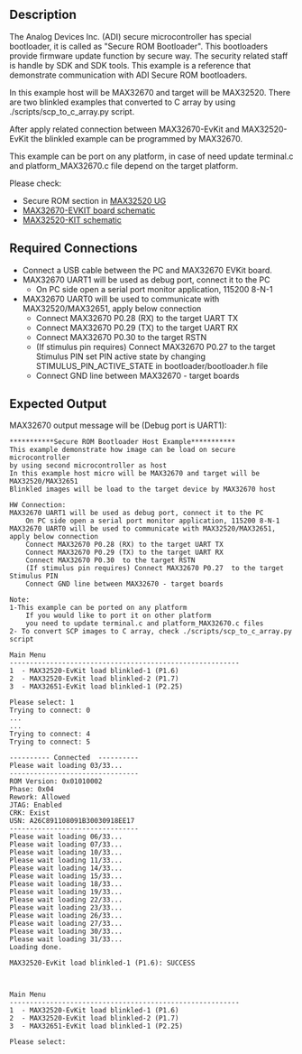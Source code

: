 ## Description

The Analog Devices Inc. (ADI) secure microcontroller has special bootloader, it is called as "Secure ROM Bootloader".
This bootloaders provide firmware update function by secure way. The security related staff is handle by SDK and SDK tools.
This example is a reference that demonstrate communication with ADI Secure ROM bootloaders.

In this example host will be MAX32670 and target will be MAX32520. 
There are two blinkled examples that converted to C array by using ./scripts/scp_to_c_array.py script.

After apply related connection between MAX32670-EvKit and MAX32520-EvKit the blinkled example can be programmed by MAX32670.

This example can be port on any platform, in case of need update terminal.c and platform_MAX32670.c file
depend on the target platform.

Please check:
- Secure ROM section in [MAX32520 UG](https://www.analog.com/media/en/technical-documentation/user-guides/max32520-users-guide.pdf)
- [MAX32670-EVKIT board schematic](https://www.analog.com/media/en/technical-documentation/data-sheets/MAX32670EVKIT.pdf)
- [MAX32520-KIT schematic](https://www.analog.com/media/en/technical-documentation/data-sheets/MAX32520-KIT.pdf)

## Required Connections

- Connect a USB cable between the PC and MAX32670 EVKit board.
- MAX32670 UART1 will be used as debug port, connect it to the PC
     - On PC side open a serial port monitor application, 115200 8-N-1
- MAX32670 UART0 will be used to communicate with MAX32520/MAX32651, apply below connection
     - Connect MAX32670 P0.28 (RX) to the target UART TX
     - Connect MAX32670 P0.29 (TX) to the target UART RX
     - Connect MAX32670 P0.30  to the target RSTN
     - (If stimulus pin requires) Connect MAX32670 P0.27  to the target Stimulus PIN
	 set PIN active state by changing STIMULUS_PIN_ACTIVE_STATE in bootloader/bootloader.h file
	 - Connect GND line between MAX32670 - target boards
	
 
## Expected Output

MAX32670 output message will be (Debug port is UART1):

```
***********Secure ROM Bootloader Host Example***********
This example demonstrate how image can be load on secure microcontroller
by using second microcontroller as host
In this example host micro will be MAX32670 and target will be MAX32520/MAX32651
Blinkled images will be load to the target device by MAX32670 host

HW Connection:
MAX32670 UART1 will be used as debug port, connect it to the PC
    On PC side open a serial port monitor application, 115200 8-N-1
MAX32670 UART0 will be used to communicate with MAX32520/MAX32651, apply below connection
    Connect MAX32670 P0.28 (RX) to the target UART TX
    Connect MAX32670 P0.29 (TX) to the target UART RX
    Connect MAX32670 P0.30  to the target RSTN
    (If stimulus pin requires) Connect MAX32670 P0.27  to the target Stimulus PIN
    Connect GND line between MAX32670 - target boards

Note:
1-This example can be ported on any platform
    If you would like to port it on other platform
    you need to update terminal.c and platform_MAX32670.c files
2- To convert SCP images to C array, check ./scripts/scp_to_c_array.py script

Main Menu
---------------------------------------------------------
1  - MAX32520-EvKit load blinkled-1 (P1.6)
2  - MAX32520-EvKit load blinkled-2 (P1.7)
3  - MAX32651-EvKit load blinkled-1 (P2.25)

Please select: 1
Trying to connect: 0
...
...
Trying to connect: 4
Trying to connect: 5

---------- Connected  ----------
Please wait loading 03/33...
--------------------------------
ROM Version: 0x01010002
Phase: 0x04
Rework: Allowed
JTAG: Enabled
CRK: Exist
USN: A26C891108091B30030918EE17
--------------------------------
Please wait loading 06/33...
Please wait loading 07/33...
Please wait loading 10/33...
Please wait loading 11/33...
Please wait loading 14/33...
Please wait loading 15/33...
Please wait loading 18/33...
Please wait loading 19/33...
Please wait loading 22/33...
Please wait loading 23/33...
Please wait loading 26/33...
Please wait loading 27/33...
Please wait loading 30/33...
Please wait loading 31/33...
Loading done.

MAX32520-EvKit load blinkled-1 (P1.6): SUCCESS



Main Menu
---------------------------------------------------------
1  - MAX32520-EvKit load blinkled-1 (P1.6)
2  - MAX32520-EvKit load blinkled-2 (P1.7)
3  - MAX32651-EvKit load blinkled-1 (P2.25)

Please select:

```

